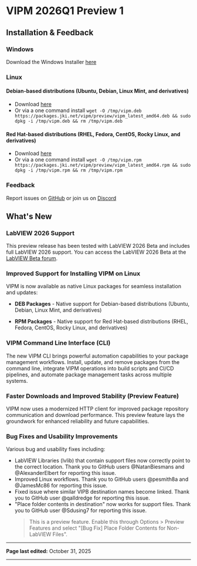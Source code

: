 # VIPM 2026Q1 Preview 1

## Installation & Feedback

### Windows
Download the Windows Installer [here](https://packages.jki.net/vipm/preview/vipm-setup-latest-preview.exe)

### Linux

#### Debian-based distributions (Ubuntu, Debian, Linux Mint, and derivatives)
- Download [here](https://packages.jki.net/vipm/preview/vipm_latest_amd64.deb)
- Or via a one command install `wget -O /tmp/vipm.deb https://packages.jki.net/vipm/preview/vipm_latest_amd64.deb && sudo dpkg -i /tmp/vipm.deb && rm /tmp/vipm.deb`

#### Red Hat-based distributions (RHEL, Fedora, CentOS, Rocky Linux, and derivatives)
- Download [here](https://packages.jki.net/vipm/preview/vipm_latest_amd64.rpm)
- Or via a one command install `wget -O /tmp/vipm.rpm https://packages.jki.net/vipm/preview/vipm_latest_amd64.rpm && sudo dpkg -i /tmp/vipm.rpm && rm /tmp/vipm.rpm`

### Feedback
Report issues on [GitHub](https://github.com/vipm-io/vipm-desktop-issues/issues) or join us on [Discord](https://discord.gg/nw4krt2r)

## What's New

### LabVIEW 2026 Support
This preview release has been tested with LabVIEW 2026 Beta and includes full LabVIEW 2026 support. You can access the LabVIEW 2026 Beta at the [LabVIEW Beta forum](https://forums.ni.com/t5/LabVIEW-Beta/ct-p/7035).

### Improved Support for Installing VIPM on Linux

VIPM is now available as native Linux packages for seamless installation and updates:

- **DEB Packages** - Native support for Debian-based distributions (Ubuntu, Debian, Linux Mint, and derivatives)

- **RPM Packages** - Native support for Red Hat-based distributions (RHEL, Fedora, CentOS, Rocky Linux, and derivatives)

### VIPM Command Line Interface (CLI)

The new VIPM CLI brings powerful automation capabilities to your package management workflows. Install, update, and remove packages from the command line, integrate VIPM operations into build scripts and CI/CD pipelines, and automate package management tasks across multiple systems.

### Faster Downloads and Improved Stability (Preview Feature)

VIPM now uses a modernized HTTP client for improved package repository communication and download performance. This preview feature lays the groundwork for enhanced reliability and future capabilities.

### Bug Fixes and Usability Improvements
Various bug and usability fixes including:
* LabVIEW Libraries (lvlib) that contain support files now correctly point to the correct location. Thank you to GitHub users @NatanBiesmans and @AlexanderElbert for reporting this issue.
* Improved Linux workflows. Thank you to GitHub users @pesmith8a and @JamesMc86 for reporting this issue.
* Fixed issue where similar VIPB destination names become linked. Thank you to GitHub user @qalldredge for reporting this issue.
* "Place folder contents in destination" now works for support files. Thank you to GitHub user @Sdusing7 for reporting this issue.
    > This is a preview feature. Enable this through Options > Preview Features and select "[Bug Fix] Place Folder Contents for Non-LabVIEW Files".

---

**Page last edited:** October 31, 2025

---
